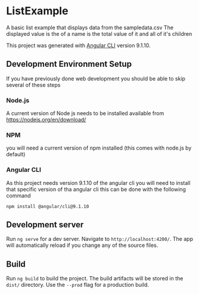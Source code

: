 # ListExample
A basic list example that displays data from the sampledata.csv
The displayed value is the of a name is the total value of it and all of it's children

This project was generated with [Angular CLI](https://github.com/angular/angular-cli) version 9.1.10.

## Development Environment Setup
If you have previously done web development you should be able to skip several of these steps
### Node.js
A current version of Node js needs to be installed
available from https://nodejs.org/en/download/

### NPM
you will need a current version of npm installed (this comes with node.js by default)

### Angular CLI
As this project needs version 9.1.10 of the angular cli you will need to install that specific version of tha angular cli
this can be done with the following command
```
npm install @angular/cli@9.1.10
```



## Development server
Run `ng serve` for a dev server. Navigate to `http://localhost:4200/`. The app will automatically reload if you change any of the source files.


## Build
Run `ng build` to build the project. The build artifacts will be stored in the `dist/` directory. Use the `--prod` flag for a production build.

